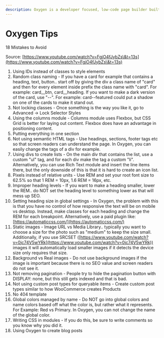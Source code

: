 ```yaml
---
description: Oxygen is a developer focused, low-code page builder built on Wordpress.
---
```


# Oxygen Tips

18 Mistakes to Avoid&#x20;

Source: [https://www.youtube.com/watch?v=FgjO4fJybZs\&t=13s](https://www.youtube.com/watch?v=FgjO4fJybZs\&t=13s)



1. Using IDs instead of classes to style elements
2. Random class naming - If you have a card for example that contains a heading, text, button.. start off by giving the div a class name of "card" and then for every element inside prefix the class name with "card". For example: card\_\_btn, card\_\_heading. If you want to make a dark version of the card, use "--". For example: card--featured could put a shadow on one of the cards to make it stand out.
3. Not locking classes - Once something is the way you like it, go to Advanced -> Lock Selector Styles
4. Using the columns module - Columns module uses Flexbox, but CSS Grid is better for laying out content. Flexbox does have an advantage in positioning content.
5. Putting everything in one section
6. Not using semantic HTML tags - Use headings, sections, footer tags etc so that screen readers can understand the page. In Oxygen, you can easily change the tags of a div for example.
7. Using divs to create lists - On the main div that contains the list, use a custom "ul" tag, and for each div make the tag a custom "li". Alternatively, you can use Rich Text module and insert the line items there, but the only downside of this is that it is hard to create an icon list.
8. Pixels instead of relative units -  Use REM and set your root font size to 62.5% so that 1 REM = 10px, 1.6 REM = 16px, etc.
9. Improper heading levels - If you want to make a heading smaller, lower the REM.. do NOT set the heading level to something lower as that will mess up SEO.
10. Setting heading size in global settings - In Oxygen, the problem with this is that you have no control of how responsive the text will be on mobile vs desktop. Instead, make classes for each heading and change the REM for each breakpoint. Alternatively, use a paid plugin like: [https://automaticcss.com/](https://automaticcss.com/)
11. Static images - Image URL vs Media Library.. typically you want to choose a size for the photo such as "medium" to keep the size small. Additionally, if you use SRCSET ([https://www.youtube.com/watch?v=0jc74V5wYRk](https://www.youtube.com/watch?v=0jc74V5wYRk)) images it will automatically load smaller images if it detects the device size only requires that size.
12. Background vs Real images - Do not use background images if the image is important because there is no SEO value and screen readers do not see it.
13. Not removing pagination - People try to hide the pagination button with DISPLAY: none, but this still gets indexed and that is bad.
14. Not using custom post types for queryable items - Create custom post types similar to how WooCommerce creates Products
15. No 404 template
16. Global colors managed by name - Do NOT go into global colors and name colors based off what the color is, but rather what it represents. For Example: Red vs Primary. In Oxygen, you can not change the name of the global color.
17. Writing CSS in modules - If you do this, be sure to write comments so you know why you did it.
18. Using Oxygen to create blog posts



